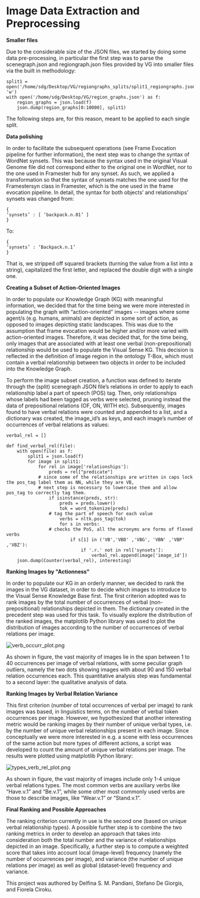 # Image Data Extraction and Preprocessing

**Smaller files**

Due to the considerable size of the JSON files, we started by doing some data pre-processing, in particular the first step was to parse the scenegraph.json and regiongraph.json files provided by VG into smaller files via the built in methodology:

```
split1 = open('/home/sdg/Desktop/VG/regiongraphs_splits/split1_regiongraphs.json', 'w')
with open('/home/sdg/Desktop/VG/region_graphs.json') as f:
    region_graphs = json.load(f)
    json.dump(region_graphs[0:10000], split1)
```


The following steps are, for this reason, meant to be applied to each single split.

**Data polishing**

In order to facilitate the subsequent operations (see Frame Evocation pipeline for further information), the next step was to change the syntax of WordNet synsets. This was because the syntax used in the original Visual Genome file did not correspond either to the original one in WordNet, nor to the one used in Framester hub for any synset. As such, we applied a transformation so that the syntax of synsets matches the one used for the Framestersyn class in Framester, which is the one used in the frame evocation pipeline. In detail, the syntax for both objects’ and relationships’ synsets was changed from:<br/>

```
{
‘synsets’ : [ ‘backpack.n.01’ ]
}
```
To:
```
{
‘synsets’ : ‘Backpack.n.1’
}
```

That is, we stripped off squared brackets (turning the value from a list into a string), capitalized the first letter, and replaced the double digit with a single one. 

**Creating a Subset of Action-Oriented Images**

In order to populate our Knowledge Graph (KG) with meaningful information, we decided that for the time being we were more interested in populating the graph with “action-oriented” images -- images where some agent/s (e.g. humans, animals) are depicted in some sort of action, as opposed to images depicting static landscapes. This was due to the assumption that frame evocation would be higher and/or more varied with action-oriented images. Therefore, it was decided that, for the time being, only images that are associated with at least one verbal (non-prepositional) relationship would be used to populate the Visual Sense KG. This decision is reflected in the definition of image region in the ontology T-Box, which must contain a verbal relationship between two objects in order to be included into the Knowledge Graph. 

To perform the image subset creation, a function was defined to iterate through the (split) scenegraph JSON file’s relations in order to apply to each relationship label a part of speech (POS) tag. Then, only relationships whose labels had been tagged as verbs were selected, pruning instead the data of prepositional relations (OF, ON, WITH etc). Subsequently, images found to have verbal relations were counted and appended to a list, and a dictionary was created, the image_id’s as keys, and each image’s number of occurrences of verbal relations as values:

```
verbal_rel = []

def find_verbal_rel(file):
    with open(file) as f:
        split1 = json.load(f)
        for image in split1:
            for rel in image['relationships']:
                preds = rel["predicate"]
            # since some of the relationships are written in caps lock the pos_tag label them as NN, while they are VB,
            # next step is necessary to lowercase them and allow pos_tag to correctly tag them.
                if isinstance(preds, str):
                    preds = preds.lower()
                    tok = word_tokenize(preds)
                # tag the part of speech for each value
                    verbs = nltk.pos_tag(tok)
                    for s in verbs:
                # checks the PoS, all the acronyms are forms of flexed verbs
                        if s[1] in ('VB','VBD' ,'VBG', 'VBN' ,'VBP' ,'VBZ'):
                            if '.r.' not in rel['synsets']:
                                verbal_rel.append(image['image_id'])
    json.dump(Counter(verbal_rel), interesting)

```


**Ranking Images by "Actionness"**

In order to populate our KG in an orderly manner, we decided to rank the images in the VG dataset, in order to decide which images to introduce to the Visual Sense Knowledge Base first. The first criterion adopted was to rank images by the total number of occurrences of verbal (non-prepositional) relationships depicted in them. The dictionary created in the precedent step was used for this task. To visually explore the distribution of the ranked images, the matplotlib Python library was used to plot the distribution of images according to the number of occurrences of verbal relations per image.

![verb_occurr_plot.png](https://raw.githubusercontent.com/delfimpandiani/visualsense/main/4_Image_Data_Extraction_Preprocessing/verb_occurr_plot.png)


As shown in figure, the vast majority of images lie in the span between 1 to 40 occurrences per image of verbal relations, with some peculiar graph outliers, namely the two dots showing images with about 90 and 150 verbal relation occurrences each. This quantitative analysis step was fundamental to a second layer: the qualitative analysis of data.

**Ranking Images by Verbal Relation Variance**

This first criterion (number of total occurrences of verbal per image) to rank images was based, in linguistics terms, on the number of verbal token occurrences per image. However, we hypothesized that another interesting metric would be ranking images by their number of unique verbal types, i.e. by the number of unique verbal relationships present in each image. Since conceptually we were more interested in e.g. a scene with less occurrences of the same action but more types of different actions, a script was developed to count the amount of unique verbal relations per image. The results were plotted using matplotlib Python library:

![types_verb_rel_plot.png](https://raw.githubusercontent.com/delfimpandiani/visualsense/main/4_Image_Data_Extraction_Preprocessing/types_verb_rel_plot.png)


As shown in figure, the vast majority of images include only 1-4 unique verbal relations types. The most common verbs are auxiliary verbs like “Have.v.1” and “Be.v.1”, while some other most commonly used verbs are those to describe images, like “Wear.v.1” or “Stand.v.1”.

**Final Ranking and Possible Approaches**

The ranking criterion currently in use is the second one (based on unique verbal relationship types). A possible further step is to combine the two ranking metrics in order to develop an approach that takes into consideration both the total number and the variance of relationships depicted in an image. Specifically, a further step is to compute a weighted score that takes into account local (image-level) frequency (namely the number of occurrences per image), and variance (the number of unique relations per image) as well as global (dataset-level) frequency and variance.






This project was authored by Delfina S. M. Pandiani, Stefano De Giorgis, and Fiorela Ciroku.

